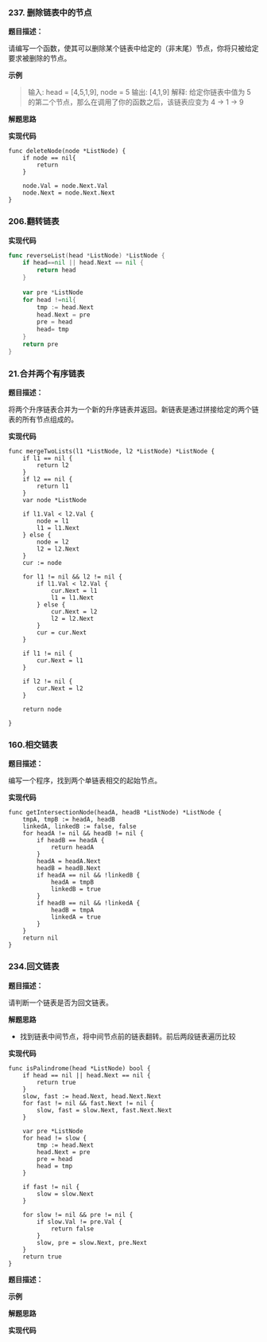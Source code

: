 ### 237. 删除链表中的节点

**题目描述：**

请编写一个函数，使其可以删除某个链表中给定的（非末尾）节点，你将只被给定要求被删除的节点。



**示例**

> 输入: head = [4,5,1,9], node = 5
> 输出: [4,1,9]
> 解释: 给定你链表中值为 5 的第二个节点，那么在调用了你的函数之后，该链表应变为 4 -> 1 -> 9

**解题思路**

**实现代码**

```
func deleteNode(node *ListNode) {
    if node == nil{
        return
    }
    
    node.Val = node.Next.Val
    node.Next = node.Next.Next
}
```



### 206.翻转链表

**实现代码**

```go
func reverseList(head *ListNode) *ListNode {
    if head==nil || head.Next == nil {
        return head
    }
    
    var pre *ListNode
    for head !=nil{
        tmp := head.Next
        head.Next = pre
        pre = head
        head= tmp
    }
    return pre
}
```







### 21.合并两个有序链表

**题目描述：**

将两个升序链表合并为一个新的升序链表并返回。新链表是通过拼接给定的两个链表的所有节点组成的。 

**实现代码**

```
func mergeTwoLists(l1 *ListNode, l2 *ListNode) *ListNode {
	if l1 == nil {
		return l2
	}
	if l2 == nil {
		return l1
	}
	var node *ListNode

	if l1.Val < l2.Val {
		node = l1
		l1 = l1.Next
	} else {
		node = l2
		l2 = l2.Next
	}
	cur := node

	for l1 != nil && l2 != nil {
		if l1.Val < l2.Val {
			cur.Next = l1
			l1 = l1.Next
		} else {
			cur.Next = l2
			l2 = l2.Next
		}
		cur = cur.Next
	}

	if l1 != nil {
		cur.Next = l1
	}

	if l2 != nil {
		cur.Next = l2
	}

	return node

}

```



### 160.相交链表

**题目描述：**

编写一个程序，找到两个单链表相交的起始节点。

**实现代码**

```
func getIntersectionNode(headA, headB *ListNode) *ListNode {
	tmpA, tmpB := headA, headB
	linkedA, linkedB := false, false
	for headA != nil && headB != nil {
		if headB == headA {
			return headA
		}
		headA = headA.Next
		headB = headB.Next
		if headA == nil && !linkedB {
			headA = tmpB
			linkedB = true
		}
		if headB == nil && !linkedA {
			headB = tmpA
			linkedA = true
		}
	}
	return nil
}

```



### 234.回文链表

**题目描述：**

请判断一个链表是否为回文链表。

**解题思路**

* 找到链表中间节点，将中间节点前的链表翻转。前后两段链表遍历比较



**实现代码**

```
func isPalindrome(head *ListNode) bool {
	if head == nil || head.Next == nil {
		return true
	}
	slow, fast := head.Next, head.Next.Next
	for fast != nil && fast.Next != nil {
		slow, fast = slow.Next, fast.Next.Next
	}

	var pre *ListNode
	for head != slow {
		tmp := head.Next
		head.Next = pre
		pre = head
		head = tmp
	}

	if fast != nil {
		slow = slow.Next
	}

	for slow != nil && pre != nil {
		if slow.Val != pre.Val {
			return false
		}
		slow, pre = slow.Next, pre.Next
	}
	return true
}

```





**题目描述：**



**示例**

> 

**解题思路**





**实现代码**

```

```


